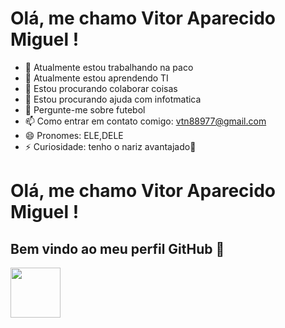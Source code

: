 # Olá, me chamo Vitor Aparecido Miguel !
- 🔭 Atualmente estou trabalhando na paco
- 🌱 Atualmente estou aprendendo TI
- 👯 Estou procurando colaborar coisas
- 🤔 Estou procurando ajuda com infotmatica
- 💬 Pergunte-me sobre futebol
- 📫 Como entrar em contato comigo: vtn88977@gmail.com
- 😄 Pronomes: ELE,DELE
- ⚡ Curiosidade: tenho o nariz avantajado👃
# Olá, me chamo Vitor Aparecido Miguel ! 
## Bem vindo ao meu perfil GitHub 👋
<img src="https://i.pinimg.com/736x/11/f2/3d/11f23d0296aabceb8bd70a64eccc0c7e.jpg" style="width: 80px; height: auto;">

